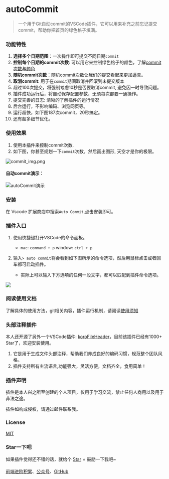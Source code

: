 # autoCommit
> 一个用于Git自动commit的VSCode插件，它可以用来补充之前忘记提交commit，帮助你把首页的绿色格子填满。

### 功能特性

1. **选择多个日期范围**：一次操作即可提交不同日期`commit`
2. **控制每个日期的commit次数**: 可以用它来控制绿色格子的颜色，了解[commit次数与颜色](https://github.com/OBKoro1/autoCommit/wiki/%E4%BD%BF%E7%94%A8%E9%A1%BB%E7%9F%A5#commit%E6%AC%A1%E6%95%B0%E4%B8%8E%E9%A2%9C%E8%89%B2)
3. **随机commit次数**：随机commit次数让我们的提交看起来更加逼真。
4. **取消commit**: 用于在`commit`期间取消并回滚到未提交版本
5. 超过100次提交，将强制考虑10秒是否要取消commit, 避免因一时导致问题。
6. 插件成功运行后，将自动保存配置参数，无须每次都要一通操作。
7. 提交完善的日志: 清晰的了解插件的运行情况
8. 后台运行，不影响编码、浏览网页等。
9. 运行超快，如下图187次commit，20秒搞定。
10. 还有超多细节优化。

### 使用效果

1. 使用本插件来控制commit次数.
2.  如下图，你甚至规划一下`commit`次数，然后画出图形, 天空才是你的极限。

![commit_img.png](https://ask.qcloudimg.com/draft/2195437/htbghw5joa.png)

#### 自动commit演示：

![autoCommit演示](https://ask.qcloudimg.com/draft/2195437/lig5kh97xk.gif)

### 安装

在 Vscode 扩展商店中搜索`Auto Commit`,点击安装即可。

### 插件入口

1. 使用快捷键打开VSCode的命令面板。
    * `mac`: `command + p` window: `ctrl + p`
2. 输入`> auto commit`将会看到如下图所示的命令选项，然后用鼠标点击或者回车都可启动插件。

    * 实际上可以输入下方选项的任何一段文字，都可以匹配到插件命令选项。

![](https://ask.qcloudimg.com/http-save/2195437/7et5lvxw85.png)

### 阅读使用文档

了解具体的使用方法，git相关内容，插件运行机制，请阅读[使用须知](https://github.com/OBKoro1/autoCommit/wiki/%E4%BD%BF%E7%94%A8%E9%A1%BB%E7%9F%A5)

### 头部注释插件

本人还开源了另外一个VSCode插件: [koroFileHeader](https://github.com/OBKoro1/koro1FileHeader)，目前该插件已经有1000+ Star了，欢迎安装使用。

1. 它是用于生成文件头部注释，帮助我们养成良好的编码习惯，规范整个团队风格。
2. 插件支持所有主流语言,功能强大，灵活方便，文档齐全，食用简单！

### 插件声明

插件是本人兴之所至创建的个人项目，仅用于学习交流，禁止任何人商用以及用于非法之途。

插件如构成侵权，请通过邮件联系我。

### License

[MIT](http://opensource.org/licenses/MIT)

### Star一下吧

如果插件觉得还不错的话，就给个 [Star](https://github.com/OBKoro1/autoCommit) ⭐️ 鼓励一下我吧~

[前端进阶积累](http://obkoro1.com/web_accumulate/)、[公众号](https://user-gold-cdn.xitu.io/2018/5/1/1631b6f52f7e7015?w=344&h=344&f=jpeg&s=8317)、[GitHub](https://github.com/OBKoro1)